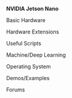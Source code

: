 **NVIDIA Jetson Nano**

Basic Hardware


Hardware Extensions


Useful Scripts


Machine/Deep Learning





Operating System


Demos/Examples


Forums

